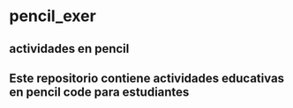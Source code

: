 # pencil_exer
## actividades en pencil
## Este repositorio contiene actividades educativas en pencil code para estudiantes 
